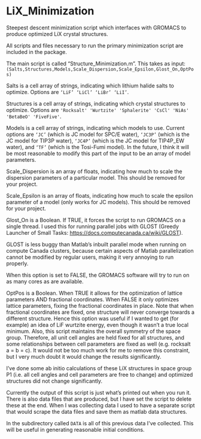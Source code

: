 # LiX_Minimization
 Steepest descent minimization script which interfaces with GROMACS to produce optimized LiX crystal structures.

All scripts and files necessary to run the primary minimization script are included in the package.

The main script is called “Structure_Minimization.m”. This takes as input:
`(Salts,Structures,Models,Scale_Dispersion,Scale_Epsilon,Glost_On,OptPos)`


Salts is a cell array of strings, indicating which lithium halide salts to optimize. Options are `‘LiF’ ‘LiCl’ ‘LiBr’ ‘LiI’`.


Structures is a cell array of strings, indicating which crystal structures to optimize. Options are `'Rocksalt' 'Wurtzite' 'Sphalerite' 'CsCl' 'NiAs' 'BetaBeO' 'FiveFive'`.


Models is a cell array of strings, indicating which models to use. Current options are `‘JC’` (which is JC model for SPC/E water), `‘JC3P’` (which is the JC model for TIP3P water), `‘JC4P’` (which is the JC model for TIP4P_EW water), and `‘TF’` (which is the Tosi-Fumi model).
In the future, I think it will be most reasonable to modify this part of the input to be an array of model parameters.

Scale_Dispersion is an array of floats, indicating how much to scale the dispersion parameters of a particular model. This should be removed for your project.

Scale_Epsilon is an array of floats, indicating how much to scale the epsilon parameter of a model (only works for JC models). This should be removed for your project.


Glost_On is a Boolean. If TRUE, it forces the script to run GROMACS on a single thread. I used this for running parallel jobs with GLOST (Greedy Launcher of Small Tasks: https://docs.computecanada.ca/wiki/GLOST). 


GLOST is less buggy than Matlab’s inbuilt parallel mode when running on compute Canada clusters, because certain aspects of Matlab parallelization cannot be modified by regular users, making it very annoying to run properly.


When this option is set to FALSE, the GROMACS software will try to run on as many cores as are available.


OptPos is a Boolean. When TRUE it allows for the optimization of lattice parameters AND fractional coordinates. When FALSE it only optimizes lattice parameters, fixing the fractional coordinates in place.
	Note that when fractional coordinates are fixed, one structure will never converge towards a different structure. Hence this option was useful if I wanted to get (for example) an idea of LiF wurtzite energy, even though it wasn’t a true local minimum. 
	Also, this script maintains the overall symmetry of the space group. Therefore, all unit cell angles are held fixed for all structures, and some relationships between cell parameters are fixed as well (e.g. rocksalt a = b = c).
	It would not be too much work for me to remove this constraint, but I very much doubt it would change the results significantly. 

I’ve done some ab initio calculations of these LiX structures in space group P1 (i.e. all cell angles and cell parameters are free to change) and optimized structures did not change significantly.

Currently the output of this script is just what’s printed out when you run it. There is also data files that are produced, but I have set the script to delete these at the end. When I was collecting data I used to have a separate script that would scrape the data files and save them as matlab data structures.

In the subdirectory called `DATA` is all of this previous data I've collected. This will be useful in generating reasonable initial conditions.
